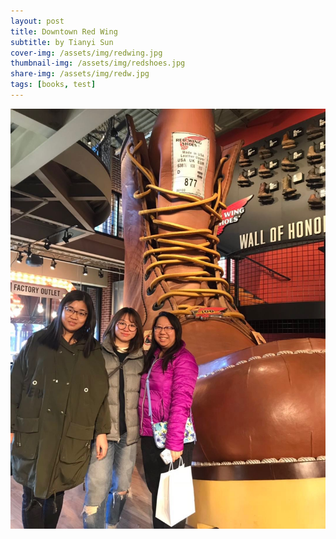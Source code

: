 ```yaml
---
layout: post
title: Downtown Red Wing
subtitle: by Tianyi Sun
cover-img: /assets/img/redwing.jpg
thumbnail-img: /assets/img/redshoes.jpg
share-img: /assets/img/redw.jpg
tags: [books, test]
--- 
```



![](/assets/img/redw.jpg)
